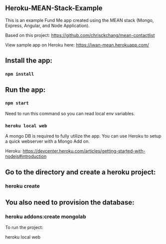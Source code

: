 ## Heroku-MEAN-Stack-Example
This is an example Fund Me app created using the MEAN stack (Mongo, Express, Angular, and Node Application).

Based on this project:
https://github.com/chrisckchang/mean-contactlist

View sample app on Heroku here: https://iwan-mean.herokuapp.com/

## Install the app:

### `npm install`


## Run the app:

### `npm start`

Need to run this command so you can read local env variables.
### `heroku local web`

A mongo DB is required to fully utilize the app. You can use Heroku to setup a quick webserver with a Mongo Add on.

Heroku:
https://devcenter.heroku.com/articles/getting-started-with-nodejs#introduction

## Go to the directory and create a heroku project:

### heroku create <PROJECT-NAME>

## You also need to provision the database:

### heroku addons:create mongolab

To run the project:

heroku local web
